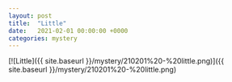 ```yaml
---
layout: post
title:  "Little"
date:   2021-02-01 00:00:00 +0000
categories: mystery
---
```


[![Little]({{ site.baseurl }}/mystery/210201%20-%20little.png)]({{ site.baseurl }}/mystery/210201%20-%20little.png)

